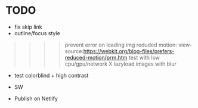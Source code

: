 # TODO

* fix skip link
* outline/focus style
>>>> prevent error on loading img
>>>> reduded motion: view-source:https://webkit.org/blog-files/prefers-reduced-motion/prm.htm
> test with low cpu/gpu/network
X lazyload images with blur
* test colorblind + high contrast
* SW  

* Publish on Netlify
